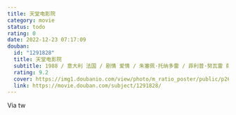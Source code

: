 ```yaml
---
title: 天堂电影院
category: movie
status: todo
rating: 0
date: 2022-12-23 07:17:09
douban:
  id: "1291828"
  title: 天堂电影院
  subtitle: 1988 / 意大利 法国 / 剧情 爱情 / 朱塞佩·托纳多雷 / 菲利普·努瓦雷 萨瓦特利·卡西欧
  rating: 9.2
  cover: https://img1.doubanio.com/view/photo/m_ratio_poster/public/p2653054340.jpg
  link: https://movie.douban.com/subject/1291828/
---
```


Via tw 
